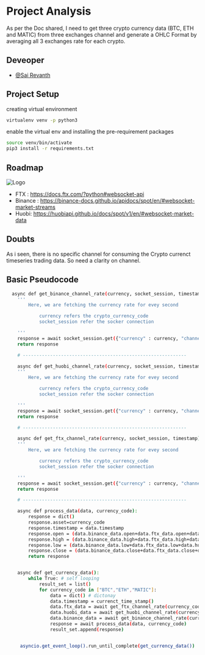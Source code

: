
# Project Analysis

As per the Doc shared, I need to get three crypto currency data (BTC, ETH and MATIC) from three exchanges channel and generate a OHLC Format
 by averaging all 3 exchanges rate for each crypto.

 


## Deveoper

- [@Sai Revanth](https://github.com/gunjisairevanth)




## Project Setup

creating virtual environment
```bash
virtualenv venv -p python3
```
enable the virtual env and installing the pre-requirement packages
```bash
source venv/bin/activate
pip3 install -r requirements.txt
```

## Roadmap




![Logo](https://i.ibb.co/TLfw5PK/Untitled-Diagram-drawio.png)




 - FTX : https://docs.ftx.com/?python#websocket-api
 - Binance : https://binance-docs.github.io/apidocs/spot/en/#websocket-market-streams
 - Huobi: https://huobiapi.github.io/docs/spot/v1/en/#websocket-market-data

## Doubts

As i seen, there is no specific channel for consuming the Crypto currenct timeseries trading data. So need a clarity on channel.


## Basic Pseudocode



```bash
  async def get_binance_channel_rate(currency, socket_session, timestamp):
    '''
        Here, we are fetching the currency rate for evey second

            currency refers the crypto_currency_code
            socket_session refer the socker connection

    '''
    response = await socket_session.get({"currency" : currency, "channel" : "XXX", "timestamp" : timestamp})
    return response

    # ------------------------------------------------------------

    async def get_huobi_channel_rate(currency, socket_session, timestamp):
    '''
        Here, we are fetching the currency rate for evey second

            currency refers the crypto_currency_code
            socket_session refer the socker connection

    '''
    response = await socket_session.get({"currency" : currency, "channel" : "XXX", "timestamp" : timestamp})
    return response

    # ------------------------------------------------------------

    async def get_ftx_channel_rate(currency, socket_session, timestamp):
    '''
        Here, we are fetching the currency rate for evey second

            currency refers the crypto_currency_code
            socket_session refer the socker connection

    '''
    response = await socket_session.get({"currency" : currency, "channel" : "XXX", "timestamp" : timestamp})
    return response

    # ------------------------------------------------------------

    async def process_data(data, currency_code):
        response = dict()
        response.asset=currency_code
        response.timestamp = data.timestamp
        response.open = (data.binance_data.open+data.ftx_data.open+data.huobi_data.open)/3
        response.high = (data.binance_data.high+data.ftx_data.high+data.huobi_data.high)/3
        response.low = (data.binance_data.low+data.ftx_data.low+data.huobi_data.low)/3
        response.close = (data.binance_data.close+data.ftx_data.close+data.huobi_data.close)/3
        return response


    async def get_currency_data():
        while True: # self looping
            result_set = list()
            for currency_code in ["BTC","ETH","MATIC"]:
                data = dict() # dictonay
                data.timestamp = currenct_time_stamp()
                data.ftx_data = await get_ftx_channel_rate(currency_code,socket_session = websockets.connect("wss://ftx.com/ws/"), timestamp)
                data.huobi_data = await get_huobi_channel_rate(currency_code,socket_session = websockets.connect("wss://ftx.com/ws/"), timestamp)
                data.binance_data = await get_binance_channel_rate(currency_code,socket_session = websockets.connect("wss://ftx.com/ws/"), timestamp)
                response = await process_data(data, currency_code)
                result_set.append(response)


     asyncio.get_event_loop().run_until_complete(get_currency_data())
        

```



